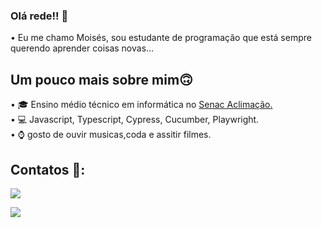 ### Olá rede!! 👋
• Eu me chamo Moisés, sou estudante de programação que está sempre querendo aprender coisas novas...

## Um pouco mais sobre mim🙃

• 🎓 Ensino médio técnico em informática no <a href="https://www.sp.senac.br/senac-aclimacao"> Senac Aclimação.</a>
 <br>
• 💻 Javascript, Typescript, Cypress, Cucumber, Playwright. <br>
• ⌚ gosto de ouvir musicas,coda e assitir filmes.


## Contatos	💬:

<div>
<a href = "moihgm67@gmail.com"><img loading="lazy" src="https://img.shields.io/badge/Gmail-D14836?style=for-the-badge&logo=gmail&logoColor=white" target="_blank"></a>
 
<a href="https://www.linkedin.com/in/mois%C3%A9shenrique/" target="_blank"><img loading="lazy" src="https://img.shields.io/badge/-LinkedIn-%230077B5?style=for-the-badge&logo=linkedin&logoColor=white" target="_blank" ></a>  



</div>






